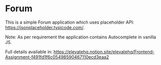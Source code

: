 # Forum

This is a simple Forum application which uses placeholder API: https://jsonplaceholder.typicode.com/.

Note: As per requirement the application contains Autocomplete in vanilla JS.

Full details available in: https://elevatehq.notion.site/elevatehq/Frontend-Assignment-f491fd1f6c05498590467110ecd3eaa2